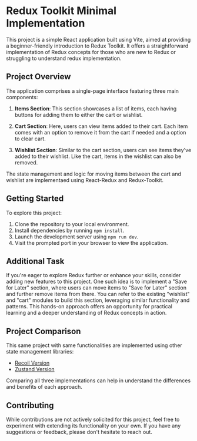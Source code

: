 # Redux Toolkit Minimal Implementation

This project is a simple React application built using Vite, aimed at providing a beginner-friendly introduction to Redux Toolkit. It offers a straightforward implementation of Redux concepts for those who are new to Redux or struggling to understand redux implementation.

## Project Overview

The application comprises a single-page interface featuring three main components:

1. **Items Section**: This section showcases a list of items, each having buttons for adding them to either the cart or wishlist.

2. **Cart Section**: Here, users can view items added to their cart. Each item comes with an option to remove it from the cart if needed and a option to clear cart.

3. **Wishlist Section**: Similar to the cart section, users can see items they've added to their wishlist. Like the cart, items in the wishlist can also be removed.

The state management and logic for moving items between the cart and wishlist are implementaed using React-Redux and Redux-Toolkit. 

## Getting Started

To explore this project:

1. Clone the repository to your local environment.
2. Install dependencies by running `npm install`.
3. Launch the development server using `npm run dev`.
4. Visit the prompted port in your browser to view the application.

## Additional Task

If you're eager to explore Redux further or enhance your skills, consider adding new features to this project. One such idea is to implement a "Save for Later" section, where users can move items to "Save for Later" section and further remove items from there. You can refer to the existing "wishlist" and "cart" modules to build this section, leveraging similar functionality and patterns. This hands-on approach offers an opportunity for practical learning and a deeper understanding of Redux concepts in action.

## Project Comparison

This same project with same functionalities are implemented using other state management libraries:

- [Recoil Version](https://github.com/rahulranjan14/recoilDemo)
- [Zustand Version](https://github.com/rahulranjan14/zustandDemo)

Comparing all three implementations can help in understand the differences and benefits of each approach.


## Contributing

While contributions are not actively solicited for this project, feel free to experiment with extending its functionality on your own. If you have any suggestions or feedback, please don't hesitate to reach out.


